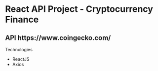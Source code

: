 <h1>React API Project - Cryptocurrency Finance</h1>

<h2>API https://www.coingecko.com/</h2>

 Technologies
 <ul>
 <li> ReactJS
 <li> Axios
 </ul>
